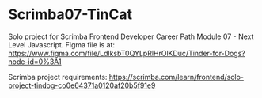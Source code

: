 # Scrimba07-TinCat
Solo project for Scrimba Frontend Developer Career Path Module 07 - Next Level Javascript.
Figma file is at: https://www.figma.com/file/LdlksbT0QYLpRlHrOlKDuc/Tinder-for-Dogs?node-id=0%3A1

Scrimba project requirements: https://scrimba.com/learn/frontend/solo-project-tindog-co0e64371a0120af20b5f91e9
